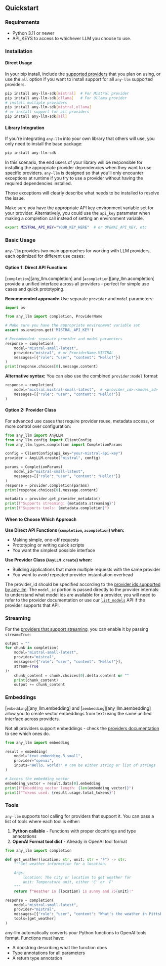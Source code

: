 ## Quickstart

### Requirements

- Python 3.11 or newer
- API_KEYS to access to whichever LLM you choose to use.

### Installation

#### Direct Usage

In your pip install, include the [supported providers](./providers.md) that you plan on using, or use the `all` option if you want to install support for all `any-llm` supported providers.

```bash
pip install any-llm-sdk[mistral]  # For Mistral provider
pip install any-llm-sdk[ollama]   # For Ollama provider
# install multiple providers
pip install any-llm-sdk[mistral,ollama]
# or install support for all providers
pip install any-llm-sdk[all]
```

#### Library Integration

If you're integrating `any-llm` into your own library that others will use, you only need to install the base package:

```bash
pip install any-llm-sdk
```

In this scenario, the end users of your library will be responsible for installing the appropriate provider dependencies when they want to use specific providers. `any-llm` is designed so that you'll only encounter exceptions at runtime if you try to use a provider without having the required dependencies installed.

Those exceptions will clearly describe what needs to be installed to resolve the issue.

Make sure you have the appropriate API key environment variable set for your provider. Alternatively,
you could use the `api_key` parameter when making a completion call instead of setting an environment variable.

```bash
export MISTRAL_API_KEY="YOUR_KEY_HERE"  # or OPENAI_API_KEY, etc
```

### Basic Usage

`any-llm` provides two main approaches for working with LLM providers, each optimized for different use cases:

#### Option 1: Direct API Functions

[`completion`][any_llm.completion] and [`acompletion`][any_llm.acompletion] provide a unified interface across all providers - perfect for simple use cases and quick prototyping.

**Recommended approach:** Use separate `provider` and `model` parameters:

```python
import os

from any_llm import completion, ProviderName

# Make sure you have the appropriate environment variable set
assert os.environ.get('MISTRAL_API_KEY')

# Recommended: separate provider and model parameters
response = completion(
    model="mistral-small-latest",
    provider="mistral", # or ProviderName.MISTRAL
    messages=[{"role": "user", "content": "Hello!"}]
)
print(response.choices[0].message.content)
```

**Alternative syntax:** You can also use the combined `provider:model` format:

```python
response = completion(
    model="mistral:mistral-small-latest",  # <provider_id>:<model_id>
    messages=[{"role": "user", "content": "Hello!"}]
)
```

#### Option 2: Provider Class

For advanced use cases that require provider reuse, metadata access, or more control over configuration:

```python
from any_llm import AnyLLM
from any_llm.config import ClientConfig
from any_llm.types.completion import CompletionParams

config = ClientConfig(api_key="your-mistral-api-key")
provider = AnyLLM.create("mistral", config)

params = CompletionParams(
    model_id="mistral-small-latest",
    messages=[{"role": "user", "content": "Hello!"}]
)
response = provider.completion(params)
print(response.choices[0].message.content)

metadata = provider.get_provider_metadata()
print(f"Supports streaming: {metadata.streaming}")
print(f"Supports tools: {metadata.completion}")

```

#### When to Choose Which Approach

**Use Direct API Functions (`completion`, `acompletion`) when:**

- Making simple, one-off requests
- Prototyping or writing quick scripts
- You want the simplest possible interface

**Use Provider Class (`AnyLLM.create`) when:**

- Building applications that make multiple requests with the same provider
- You want to avoid repeated provider instantiation overhead

The provider_id should be specified according to the [provider ids supported by any-llm](./providers.md).
The `model_id` portion is passed directly to the provider internals: to understand what model ids are available for a provider,
you will need to refer to the provider documentation or use our [`list_models`](./api/list_models.md)  API if the provider supports that API.

### Streaming

For the [providers that support streaming](./providers.md), you can enable it by passing `stream=True`:

```python
output = ""
for chunk in completion(
    model="mistral-small-latest",
    provider="mistral",
    messages=[{"role": "user", "content": "Hello!"}],
    stream=True
):
    chunk_content = chunk.choices[0].delta.content or ""
    print(chunk_content)
    output += chunk_content
```

### Embeddings

[`embedding`][any_llm.embedding] and [`aembedding`][any_llm.aembedding] allow you to create vector embeddings from text using the same unified interface across providers.

Not all providers support embeddings - check the [providers documentation](./providers.md) to see which ones do.

```python
from any_llm import embedding

result = embedding(
    model="text-embedding-3-small",
    provider="openai",
    inputs="Hello, world!" # can be either string or list of strings
)

# Access the embedding vector
embedding_vector = result.data[0].embedding
print(f"Embedding vector length: {len(embedding_vector)}")
print(f"Tokens used: {result.usage.total_tokens}")
```

### Tools

`any-llm` supports tool calling for providers that support it. You can pass a list of tools where each tool is either:

1. **Python callable** - Functions with proper docstrings and type annotations
2. **OpenAI Format tool dict** - Already in OpenAI tool format

```python
from any_llm import completion

def get_weather(location: str, unit: str = "F") -> str:
    """Get weather information for a location.

    Args:
        location: The city or location to get weather for
        unit: Temperature unit, either 'C' or 'F'
    """
    return f"Weather in {location} is sunny and 75{unit}!"

response = completion(
    model="mistral-small-latest",
    provider="mistral",
    messages=[{"role": "user", "content": "What's the weather in Pittsburgh PA?"}],
    tools=[get_weather]
)
```

any-llm automatically converts your Python functions to OpenAI tools format. Functions must have:
- A docstring describing what the function does
- Type annotations for all parameters
- A return type annotation
